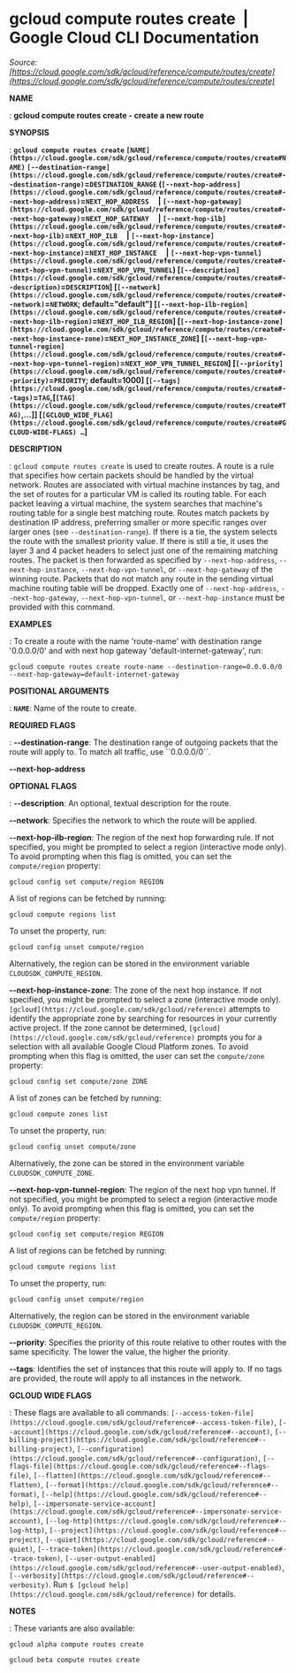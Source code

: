 # gcloud compute routes create  |  Google Cloud CLI Documentation

*Source: [https://cloud.google.com/sdk/gcloud/reference/compute/routes/create](https://cloud.google.com/sdk/gcloud/reference/compute/routes/create)*

**NAME**

: **gcloud compute routes create - create a new route**

**SYNOPSIS**

: **`gcloud compute routes create` `[NAME](https://cloud.google.com/sdk/gcloud/reference/compute/routes/create#NAME)` `[--destination-range](https://cloud.google.com/sdk/gcloud/reference/compute/routes/create#--destination-range)`=`DESTINATION_RANGE` (`[--next-hop-address](https://cloud.google.com/sdk/gcloud/reference/compute/routes/create#--next-hop-address)`=`NEXT_HOP_ADDRESS`     | `[--next-hop-gateway](https://cloud.google.com/sdk/gcloud/reference/compute/routes/create#--next-hop-gateway)`=`NEXT_HOP_GATEWAY`     | `[--next-hop-ilb](https://cloud.google.com/sdk/gcloud/reference/compute/routes/create#--next-hop-ilb)`=`NEXT_HOP_ILB`     | `[--next-hop-instance](https://cloud.google.com/sdk/gcloud/reference/compute/routes/create#--next-hop-instance)`=`NEXT_HOP_INSTANCE`     | `[--next-hop-vpn-tunnel](https://cloud.google.com/sdk/gcloud/reference/compute/routes/create#--next-hop-vpn-tunnel)`=`NEXT_HOP_VPN_TUNNEL`) [`[--description](https://cloud.google.com/sdk/gcloud/reference/compute/routes/create#--description)`=`DESCRIPTION`] [`[--network](https://cloud.google.com/sdk/gcloud/reference/compute/routes/create#--network)`=`NETWORK`; default="default"] [`[--next-hop-ilb-region](https://cloud.google.com/sdk/gcloud/reference/compute/routes/create#--next-hop-ilb-region)`=`NEXT_HOP_ILB_REGION`] [`[--next-hop-instance-zone](https://cloud.google.com/sdk/gcloud/reference/compute/routes/create#--next-hop-instance-zone)`=`NEXT_HOP_INSTANCE_ZONE`] [`[--next-hop-vpn-tunnel-region](https://cloud.google.com/sdk/gcloud/reference/compute/routes/create#--next-hop-vpn-tunnel-region)`=`NEXT_HOP_VPN_TUNNEL_REGION`] [`[--priority](https://cloud.google.com/sdk/gcloud/reference/compute/routes/create#--priority)`=`PRIORITY`; default=1000] [`[--tags](https://cloud.google.com/sdk/gcloud/reference/compute/routes/create#--tags)`=`TAG`,[`[TAG](https://cloud.google.com/sdk/gcloud/reference/compute/routes/create#TAG)`,…]] [`[GCLOUD_WIDE_FLAG](https://cloud.google.com/sdk/gcloud/reference/compute/routes/create#GCLOUD-WIDE-FLAGS) …`]**

**DESCRIPTION**

: `gcloud compute routes create` is used to create routes. A route is a
rule that specifies how certain packets should be handled by the virtual
network. Routes are associated with virtual machine instances by tag, and the
set of routes for a particular VM is called its routing table. For each packet
leaving a virtual machine, the system searches that machine's routing table for
a single best matching route.
Routes match packets by destination IP address, preferring smaller or more
specific ranges over larger ones (see `--destination-range`). If
there is a tie, the system selects the route with the smallest priority value.
If there is still a tie, it uses the layer 3 and 4 packet headers to select just
one of the remaining matching routes. The packet is then forwarded as specified
by `--next-hop-address`, `--next-hop-instance`,
`--next-hop-vpn-tunnel`, or `--next-hop-gateway` of the
winning route. Packets that do not match any route in the sending virtual
machine routing table will be dropped.
Exactly one of `--next-hop-address`, `--next-hop-gateway`,
`--next-hop-vpn-tunnel`, or `--next-hop-instance` must be
provided with this command.

**EXAMPLES**

: To create a route with the name 'route-name' with destination range '0.0.0.0/0'
and with next hop gateway 'default-internet-gateway', run:

```
gcloud compute routes create route-name --destination-range=0.0.0.0/0 --next-hop-gateway=default-internet-gateway
```

**POSITIONAL ARGUMENTS**

: **`NAME`**:
Name of the route to create.

**REQUIRED FLAGS**

: **--destination-range**:
The destination range of outgoing packets that the route will apply to. To match
all traffic, use ``0.0.0.0/0´´.

**--next-hop-address**

**OPTIONAL FLAGS**

: **--description**:
An optional, textual description for the route.

**--network**:
Specifies the network to which the route will be applied.

**--next-hop-ilb-region**:
The region of the next hop forwarding rule. If not specified, you might be
prompted to select a region (interactive mode only).
To avoid prompting when this flag is omitted, you can set the
``compute/region`` property:

```
gcloud config set compute/region REGION
```

A list of regions can be fetched by running:

```
gcloud compute regions list
```

To unset the property, run:

```
gcloud config unset compute/region
```

Alternatively, the region can be stored in the environment variable
``CLOUDSDK_COMPUTE_REGION``.

**--next-hop-instance-zone**:
The zone of the next hop instance. If not specified, you might be prompted to
select a zone (interactive mode only). `[gcloud](https://cloud.google.com/sdk/gcloud/reference)` attempts to identify the
appropriate zone by searching for resources in your currently active project. If
the zone cannot be determined, `[gcloud](https://cloud.google.com/sdk/gcloud/reference)` prompts you for a selection with
all available Google Cloud Platform zones.
To avoid prompting when this flag is omitted, the user can set the
``compute/zone`` property:

```
gcloud config set compute/zone ZONE
```

A list of zones can be fetched by running:

```
gcloud compute zones list
```

To unset the property, run:

```
gcloud config unset compute/zone
```

Alternatively, the zone can be stored in the environment variable
``CLOUDSDK_COMPUTE_ZONE``.

**--next-hop-vpn-tunnel-region**:
The region of the next hop vpn tunnel. If not specified, you might be prompted
to select a region (interactive mode only).
To avoid prompting when this flag is omitted, you can set the
``compute/region`` property:

```
gcloud config set compute/region REGION
```

A list of regions can be fetched by running:

```
gcloud compute regions list
```

To unset the property, run:

```
gcloud config unset compute/region
```

Alternatively, the region can be stored in the environment variable
``CLOUDSDK_COMPUTE_REGION``.

**--priority**:
Specifies the priority of this route relative to other routes with the same
specificity. The lower the value, the higher the priority.

**--tags**:
Identifies the set of instances that this route will apply to. If no tags are
provided, the route will apply to all instances in the network.

**GCLOUD WIDE FLAGS**

: These flags are available to all commands: `[--access-token-file](https://cloud.google.com/sdk/gcloud/reference#--access-token-file)`,
`[--account](https://cloud.google.com/sdk/gcloud/reference#--account)`, `[--billing-project](https://cloud.google.com/sdk/gcloud/reference#--billing-project)`,
`[--configuration](https://cloud.google.com/sdk/gcloud/reference#--configuration)`,
`[--flags-file](https://cloud.google.com/sdk/gcloud/reference#--flags-file)`,
`[--flatten](https://cloud.google.com/sdk/gcloud/reference#--flatten)`, `[--format](https://cloud.google.com/sdk/gcloud/reference#--format)`, `[--help](https://cloud.google.com/sdk/gcloud/reference#--help)`, `[--impersonate-service-account](https://cloud.google.com/sdk/gcloud/reference#--impersonate-service-account)`,
`[--log-http](https://cloud.google.com/sdk/gcloud/reference#--log-http)`,
`[--project](https://cloud.google.com/sdk/gcloud/reference#--project)`, `[--quiet](https://cloud.google.com/sdk/gcloud/reference#--quiet)`, `[--trace-token](https://cloud.google.com/sdk/gcloud/reference#--trace-token)`, `[--user-output-enabled](https://cloud.google.com/sdk/gcloud/reference#--user-output-enabled)`,
`[--verbosity](https://cloud.google.com/sdk/gcloud/reference#--verbosity)`.
Run `$ [gcloud help](https://cloud.google.com/sdk/gcloud/reference)` for details.

**NOTES**

: These variants are also available:

```
gcloud alpha compute routes create
```

```
gcloud beta compute routes create
```